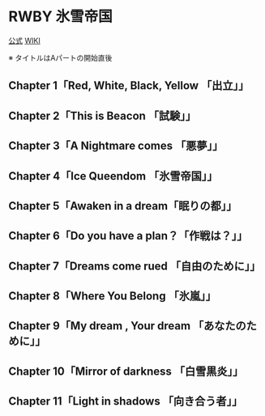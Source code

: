 # RWBY 氷雪帝国

[公式](https://anime.team-rwby-project.jp/) 
[WIKI](https://ja.wikipedia.org/wiki/RWBY) 

※ タイトルはAパートの開始直後

## Chapter 1「Red, White, Black, Yellow 「出立」」

## Chapter 2「This is Beacon 「試験」」

## Chapter 3「A Nightmare comes 「悪夢」」

## Chapter 4「Ice Queendom 「氷雪帝国」」

## Chapter 5「Awaken in a dream「眠りの都」」

## Chapter 6「Do you have a plan？「作戦は？」」

## Chapter 7「Dreams come rued 「自由のために」」

## Chapter 8「Where You Belong 「氷嵐」」

## Chapter 9「My dream , Your dream 「あなたのために」」

## Chapter 10「Mirror of darkness 「白雪黒炎」」

## Chapter 11「Light in shadows 「向き合う者」」
